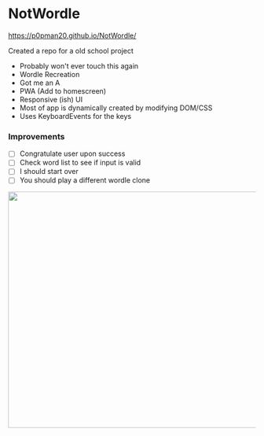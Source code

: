 # NotWordle
https://p0pman20.github.io/NotWordle/

Created a repo for a old school project
- Probably won't ever touch this again
- Wordle Recreation
- Got me an A
- PWA (Add to homescreen)
- Responsive (ish) UI
- Most of app is dynamically created by modifying DOM/CSS
- Uses KeyboardEvents for the keys


### Improvements
- [ ] Congratulate user upon success
- [ ] Check word list to see if input is valid
- [ ] I should start over
- [ ] You should play a different wordle clone

<img src="https://user-images.githubusercontent.com/51844807/216611721-ec41da0a-9b0f-4f0a-8fd7-879f0f14aba3.png" width="640" height="480">
